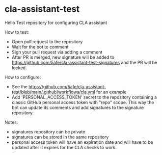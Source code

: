# cla-assistant-test
Hello
Test repository for configuring CLA assistant

How to test:
- Open pull request to the repository
- Wait for the bot to comment
- Sign your pull request via adding a comment
- After PR is merged, new signature will be added to https://github.com/5afe/cla-assistant-test-signatures and the PR will be locked.

How to configure:
- See the https://github.com/5afe/cla-assistant-test/blob/main/.github/workflows/cla.yml for an example
- Add 'PERSONAL_ACCESS_TOKEN' secret to the repository containing a classic GitHub personal access token with "repo" scope. This way the bot can update its comments and add signatures to the signature repository.

Notes:
- signatures repository can be private
- signatures can be stored in the same repository
- personal access token will have an expiration date and will have to be updated after it expires for the CLA checks to work.
